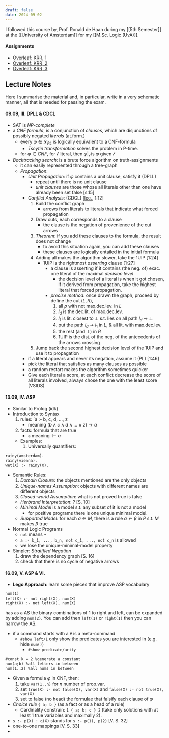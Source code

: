 ```yaml
---
draft: false
date: 2024-09-02
---
```

I followed this course by, Prof. Ronald de Haan during my [[5th Semester]] at the [[University of Amsterdam]] for my [[M.Sc. Logic (UvA)]].
#### Assignments
- [Overleaf: KRR, 1](https://www.overleaf.com/read/bfjnnbqgwpwy#69388b)
- [Overleaf: KRR, 2](https://www.overleaf.com/read/bfdnbszxcptq#930549)
- [Overleaf: KRR, 3](https://www.overleaf.com/read/pvwshhgkvbdw#77491b)
## Lecture Notes
Here I summarise the material and, in particular, write in a very schematic manner, all that is needed for passing the exam.
#### 09.09, III. DPLL & CDCL
- SAT is _NP-complete_
- a _CNF formula_, is a conjunction of _clauses_, which are disjunctions of possibly negated _literals_ (at.form.)
	- every $\varphi \in \mathcal{L}_{PL}$ is logically equivalent to a CNF-formula
		- _Tseytin transformation_ solves the problem in P-time.
	- for $\varphi \in CNF$, for $\mathcal{l}$ literal, then $\varphi|_\mathcal{l}$ is $\varphi$ given $\mathcal{l}$
-  _Backtracking search_: is a brute force algorithm on truth-assignments
	- it can easily represented through a tree-graph
	- _Propagation_: 
		- _Unit Propagation_: if $\varphi$ contains a unit clause, satisfy it (DPLL)
			- repeat until there is no unit clause
			- _unit clauses_ are those whose all literals other than one have already been set false \[s.15\]
		- _Conflict Analysis_: (CDCL) \[[lec.](https://hva-uva.cloud.panopto.eu/Panopto/Pages/Embed.aspx?id=067a60ea-d9f3-4477-9f84-b11000bc7f79), 1:12\]
			1. Build the conflict graph 
				- arrows from literals to literals that indicate what forced propagation
			2. Draw cuts, each corresponds to a clause
				- the clause is the negation of provenience of the cut arrows
			3. _Theorem_: if you add these clauses to the formula, the result does not change
				- to avoid this situation again, you can add these clauses
				- these clauses are logically entailed in the initial formula
			4. Adding all makes the algorithm slower, take the 1UIP \[1:24\]
				- 1UIP is the rightmost _asserting_ clause \[1:27\]
					- a clause is asserting if it contains (the neg. of) exac. one literal of the maximal _decision level_
						- the decision level of a literal is when it got chosen, if it derived from propagation, take the highest literal that forced propagation.
					- _precise method_: once drawn the graph, proceed by define the cut $(L, R)$,
						1. all $p$ with not max.dec.lev. in $L$
						2. $l_d$ is the dec.lit. of max.dec.lev.
						3. $l_1$ is lit. closest to $\bot$ s.t. lies on all path $l_d \rightsquigarrow \bot$
						4. put the path $l_d \rightsquigarrow l_1$ in $L$, & all lit. with max.dec.lev.
						5. the rest (and $\bot$) in $R$
						6. 1UIP is the disj. of the neg. of the antecedents of the arrows crossing
			1. Jump back the second highest decision level of the 1UIP and use it to propagation
		- if a literal appears and never its negation, assume it (PL) \[1:46\]
		- pick the literal that satisfies as many clauses as possible
		- a random restart makes the algorithm sometimes quicker
		- Give each literal a score, at each conflict decrease the score of all literals involved, always chose the one with the least score (VSIDS)
#### 13.09, IV. ASP
-  Similar to Prolog (idk)
- Introduction to Syntax
	1. rules: `a :- b, c, d, ..., z
		- meaning $(b \land c \land d \land ... \land z) \to a$
	2. facts: formula that are true
		- `a` meaning $\vdash a$
	- Examples:
		1. Universally quantifiers:
```ASP
rainy(amsterdam).
rainy(vienna).
wet(X) :- rainy(X).
```
- Semantic Rules:
	1.  _Domain Closure_: the objects mentioned are the only objects
	2.  _Unique-names Assumption_: objects with different names are different objects
	3. _Closed-world Assumption_: what is not proved true is false
	- _Herbrand Interpretation_: ? \[S. 10\]
	- _Minimal Model_ is a model s.t. any subset of it is not a model
		- for positive programs there is one unique minimal model.
	- _Supported Model_: for each $a \in M$, there is a rule $a \leftarrow \beta$ in $P$ s.t. $M$ makes $\beta$ true
- Normal Logic Programs
	- `not` means $\lnot$
	- `a :- b_1, ..., b_n, not c_1, ..., not c_n` is allowed
	- we lose the unique-minimal-model property
- Simpler: _Stratified Negation_
	1. draw the dependency graph \[S. 16\]
	2. check that there is no cycle of negative arrows
#### 16.09, V. ASP & VI. 
- **Lego Approach**: learn some pieces that improve ASP vocabulary
```ASP
num(1)
left(X) :- not right(X), num(X)
right(X) :- not left(X), num(X)
```
has as a AS the binary combinations of $1$ to right and left, can be expanded by adding `num(2)`.
You can add then `left(1)` or `right(1)` then you can narrow the AS.
- if a command starts with a `#` is a meta-command
	- `#show left/1` only show the predicates you are interested in (e.g. hide `num()`)
		- `#show predicate/arity`
``` ASP
#const k = 2 %generate a constant
num(a;b) %all letters in between
num(1..2) %all nums in between
```
- Given a formula $\varphi$ in CNF, then:
	1. take `var(1..n)` for $n$ number of prop.var.
	2. set `true(X) :- not false(X), var(X)` and `false(X) :- not true(X), var(X)`
	3. set to false (no head) the formulae that falsify each clause of $\varphi$
- _Choice rule_ `{ a; b }` (as a fact or as a head of a rule)
	- Cardinality constrain: `1 { a; b; c } 2` (take only solutions with at least 1 true variables and maximally 2).
- `s :- p(X) : q(X)` stands for ``s :- p(1), p(2)`` \[V. S. 32\]
- one-to-one mappings \[V. S. 33\]
- 
